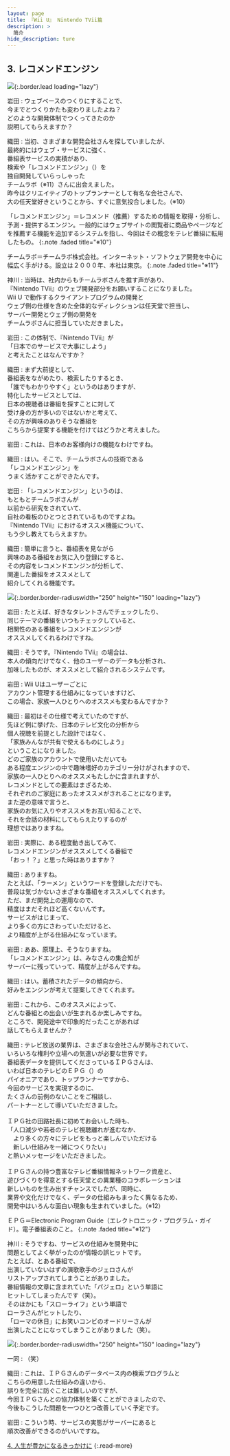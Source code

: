 ```yaml
---
layout: page
title: 『Wii U』 Nintendo TVii篇
description: >
  简介
hide_description: ture
---
```


## 3. レコメンドエンジン

![](/interviews/jp/WiiU/hardware/vol11/img/mainvisual3.jpg){:.border.lead loading="lazy"}



岩田
: ウェブベースのつくりにすることで、<br>今までとつくりかたも変わりましたよね？<br>どのような開発体制でつくってきたのか<br>説明してもらえますか？

織田
: 当初、さまざまな開発会社さんを探していましたが、<br>最終的にはウェブ・サービスに強く、<br>番組表サービスの実積があり、<br>検索や「レコメンドエンジン」（）を<br>独自開発していらっしゃった<br>チームラボ（※11）さんに出会えました。<br>昨今はクリエイティブのトップランナーとして有名な会社さんで、<br>大の任天堂好きということから、すぐに意気投合しました。（※10）

「レコメンドエンジン」＝レコメンド（推薦）するための情報を取得・分析し、予測・提供するエンジン。一般的にはウェブサイトの閲覧者に商品やページなどを推薦する機能を追加するシステムを指し、今回はその概念をテレビ番組に転用したもの。
{:.note .faded title="※10"}

チームラボ＝チームラボ株式会社。インターネット・ソフトウェア開発を中心に幅広く手がける。設立は２０００年、本社は東京。
{:.note .faded title="※11"}

神川
: 当時は、社内からもチームラボさんを推す声があり、<br>『Nintendo TVii』のウェブ開発部分をお願いすることになりました。<br>Wii U で動作するクライアントプログラムの開発と<br>ウェブ側の仕様を含めた全体的なディレクションは任天堂で担当し、<br>サーバー開発とウェブ側の開発を<br>チームラボさんに担当していただきました。

岩田
: この体制で、『Nintendo TVii』が<br>「日本でのサービスで大事にしよう」<br>と考えたことはなんですか？

織田
: まず大前提として、<br>番組表をながめたり、検索したりするとき、<br>「誰でもわかりやすく」というのはありますが、<br>特化したサービスとしては、<br>日本の視聴者は番組を探すことに対して<br>受け身の方が多いのではないかと考えて、<br>その方が興味のありそうな番組を<br>こちらから提案する機能を付けてはどうかと考えました。

岩田
: これは、日本のお客様向けの機能なわけですね。

織田
: はい。そこで、チームラボさんの技術である<br>「レコメンドエンジン」を<br>うまく活かすことができたんです。

岩田
: 「レコメンドエンジン」というのは、<br>もともとチームラボさんが<br>以前から研究をされていて、<br>自社の看板のひとつとされているものですよね。<br>『Nintendo TVii』におけるオススメ機能について、<br>もう少し教えてもらえますか。

織田
: 簡単に言うと、番組表を見ながら<br>興味のある番組をお気に入り登録にすると、<br>その内容をレコメンドエンジンが分析して、<br>関連した番組をオススメとして<br>紹介してくれる機能です。

![](/interviews/jp/WiiU/hardware/vol11/img/photo7.jpg){:.border.border-radiuswidth="250" height="150"  loading="lazy"}


岩田
: たとえば、好きなタレントさんでチェックしたり、<br>同じテーマの番組をいつもチェックしていると、<br>相関性のある番組をレコメンドエンジンが<br>オススメしてくれるわけですね。

織田
: そうです。『Nintendo TVii』の場合は、<br>本人の傾向だけでなく、他のユーザーのデータも分析され、<br>加味したものが、オススメとして紹介されるシステムです。

岩田
: Wii Uはユーザーごとに<br>アカウント管理する仕組みになっていますけど、<br>この場合、家族一人ひとりへのオススメも変わるんですか？

織田
: 最初はその仕様で考えていたのですが、<br>先ほど例に挙げた、日本のテレビ文化の分析から<br>個人視聴を前提とした設計ではなく、<br>「家族みんなが共有で使えるものにしよう」<br>ということになりました。<br>どのご家族のアカウントで使用いただいても<br>ある程度エンジンの中で趣味嗜好のカテゴリー分けがされますので、<br>家族の一人ひとりへのオススメもたしかに含まれますが、<br>レコメンドとしての要素はまざるため、<br>それぞれのご家庭にあったオススメがされることになります。<br>また逆の意味で言うと、<br>家族のお気に入りやオススメをお互い知ることで、<br>それを会話の材料にしてもらえたりするのが<br>理想ではありますね。

岩田
: 実際に、ある程度動き出してみて、<br>レコメンドエンジンがオススメしてくる番組で<br>「おっ！？」と思った時はありますか？

織田
: ありますね。<br>たとえば、「ラーメン」というワードを登録しただけでも、<br>普段は気づかないさまざまな番組をオススメしてくれます。<br>ただ、まだ開発上の運用なので、<br>精度はまだそれほど高くないんです。<br>サービスがはじまって、<br>より多くの方にさわっていただけると、<br>より精度が上がる仕組みになっています。

岩田
: ああ、原理上、そうなりますね。<br>「レコメンドエンジン」は、みなさんの集合知が<br>サーバーに残っていって、精度が上がるんですね。

織田
: はい。蓄積されたデータの傾向から、<br>好みをエンジンが考えて提案してきてくれます。

岩田
: これから、このオススメによって、<br>どんな番組との出会いが生まれるか楽しみですね。<br>ところで、開発途中で印象的だったことがあれば<br>話してもらえませんか？

織田
: テレビ放送の業界は、さまざまな会社さんが関与されていて、<br>いろいろな権利や立場への気遣いが必要な世界です。<br>番組表データを提供してくださっているＩＰＧさんは、<br>いわば日本のテレビのＥＰＧ（）の<br>パイオニアであり、トップランナーですから、<br>今回のサービスを実現するのに、<br>たくさんの前例のないことをご相談し、<br>パートナーとして導いていただきました。<br>&nbsp;<br>ＩＰＧ社の田路社長に初めてお会いした時も、<br>「人口減少や若者のテレビ視聴離れが進むなか、<br>　より多くの方々にテレビをもっと楽しんでいただける<br>　新しい仕組みを一緒につくりたい」<br>と熱いメッセージをいただきました。<br>&nbsp;<br>ＩＰＧさんの持つ豊富なテレビ番組情報ネットワーク資産と、<br>遊びづくりを得意とする任天堂との異業種のコラボレーションは<br>新しいものを生み出すチャンスでしたが、同時に、<br>業界や文化だけでなく、データの仕組みもまったく異なるため、<br>開発中はいろんな面白い現象も生まれていました。（※12）

ＥＰＧ＝Electronic Program Guide（エレクトロニック・プログラム・ガイド）。電子番組表のこと。
{:.note .faded title="※12"}

神川
: そうですね、サービスの仕組みを開発中に<br>問題としてよく挙がったのが情報の誤ヒットです。<br>たとえば、とある番組で、<br>出演していないはずの演歌歌手のジェロさんが<br>リストアップされてしまうことがありました。<br>番組情報の文章に含まれていた「パジェロ」という単語に<br>ヒットしてしまったんです（笑）。<br>そのほかにも「スローライフ」という単語で<br>ローラさんがヒットしたり、<br>「ローマの休日」にお笑いコンビのオードリーさんが<br>出演したことになってしまうことがありました（笑）。

![](/interviews/jp/WiiU/hardware/vol11/img/photo8.jpg){:.border.border-radiuswidth="250" height="150"  loading="lazy"}


一同
: （笑）

織田
: これは、ＩＰＧさんのデータベース内の検索プログラムと<br>こちらの用意した仕組みの違いから、<br>誤りを完全に防ぐことは難しいのですが、<br>今回ＩＰＧさんとの協力体制を築くことができましたので、<br>今後もこうした問題を一つひとつ改善していく予定です。

岩田
: こういう時、サービスの実態がサーバーにあると<br>順次改善ができるのがいいですね。


[4. 人生が豊かになるきっかけに](4.md)
{:.read-more}